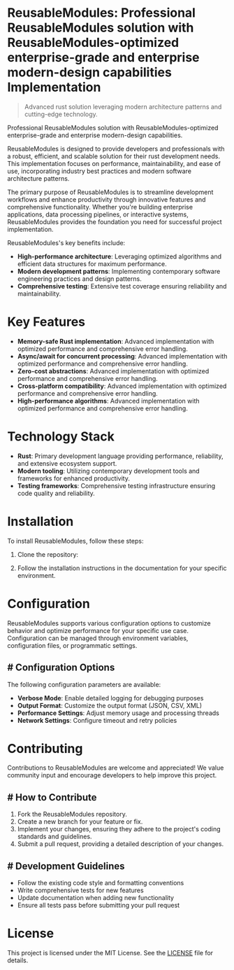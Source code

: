 <!-- fallback_ReusableModules_20250810072651_38586 -->

# ReusableModules: Professional ReusableModules solution with ReusableModules-optimized enterprise-grade and enterprise modern-design capabilities Implementation
> Advanced rust solution leveraging modern architecture patterns and cutting-edge technology.

Professional ReusableModules solution with ReusableModules-optimized enterprise-grade and enterprise modern-design capabilities.

ReusableModules is designed to provide developers and professionals with a robust, efficient, and scalable solution for their rust development needs. This implementation focuses on performance, maintainability, and ease of use, incorporating industry best practices and modern software architecture patterns.

The primary purpose of ReusableModules is to streamline development workflows and enhance productivity through innovative features and comprehensive functionality. Whether you're building enterprise applications, data processing pipelines, or interactive systems, ReusableModules provides the foundation you need for successful project implementation.

ReusableModules's key benefits include:

* **High-performance architecture**: Leveraging optimized algorithms and efficient data structures for maximum performance.
* **Modern development patterns**: Implementing contemporary software engineering practices and design patterns.
* **Comprehensive testing**: Extensive test coverage ensuring reliability and maintainability.

# Key Features

* **Memory-safe Rust implementation**: Advanced implementation with optimized performance and comprehensive error handling.
* **Async/await for concurrent processing**: Advanced implementation with optimized performance and comprehensive error handling.
* **Zero-cost abstractions**: Advanced implementation with optimized performance and comprehensive error handling.
* **Cross-platform compatibility**: Advanced implementation with optimized performance and comprehensive error handling.
* **High-performance algorithms**: Advanced implementation with optimized performance and comprehensive error handling.

# Technology Stack

* **Rust**: Primary development language providing performance, reliability, and extensive ecosystem support.
* **Modern tooling**: Utilizing contemporary development tools and frameworks for enhanced productivity.
* **Testing frameworks**: Comprehensive testing infrastructure ensuring code quality and reliability.

# Installation

To install ReusableModules, follow these steps:

1. Clone the repository:


2. Follow the installation instructions in the documentation for your specific environment.

# Configuration

ReusableModules supports various configuration options to customize behavior and optimize performance for your specific use case. Configuration can be managed through environment variables, configuration files, or programmatic settings.

## # Configuration Options

The following configuration parameters are available:

* **Verbose Mode**: Enable detailed logging for debugging purposes
* **Output Format**: Customize the output format (JSON, CSV, XML)
* **Performance Settings**: Adjust memory usage and processing threads
* **Network Settings**: Configure timeout and retry policies

# Contributing

Contributions to ReusableModules are welcome and appreciated! We value community input and encourage developers to help improve this project.

## # How to Contribute

1. Fork the ReusableModules repository.
2. Create a new branch for your feature or fix.
3. Implement your changes, ensuring they adhere to the project's coding standards and guidelines.
4. Submit a pull request, providing a detailed description of your changes.

## # Development Guidelines

* Follow the existing code style and formatting conventions
* Write comprehensive tests for new features
* Update documentation when adding new functionality
* Ensure all tests pass before submitting your pull request

# License

This project is licensed under the MIT License. See the [LICENSE](https://github.com/laurindoisaac/ReusableModules/blob/main/LICENSE) file for details.
